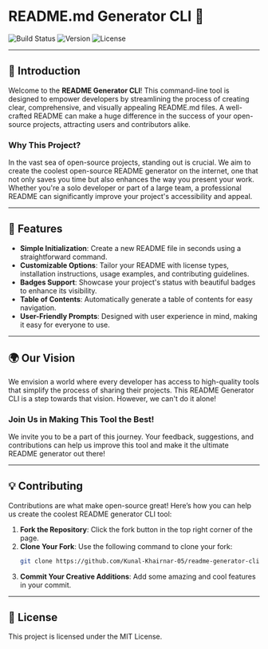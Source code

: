 # README.md Generator CLI 📃

![Build Status](https://img.shields.io/badge/build-passing-brightgreen)
![Version](https://img.shields.io/badge/version-1.0.0-blue)
![License](https://img.shields.io/badge/license-MIT-yellowgreen)

---

## 📜 Introduction

Welcome to the **README Generator CLI**! This command-line tool is designed to empower developers by streamlining the process of creating clear, comprehensive, and visually appealing README.md files. A well-crafted README can make a huge difference in the success of your open-source projects, attracting users and contributors alike.

### Why This Project?

In the vast sea of open-source projects, standing out is crucial. We aim to create the coolest open-source README generator on the internet, one that not only saves you time but also enhances the way you present your work. Whether you're a solo developer or part of a large team, a professional README can significantly improve your project's accessibility and appeal.

---

## 🚀 Features

- **Simple Initialization**: Create a new README file in seconds using a straightforward command.
- **Customizable Options**: Tailor your README with license types, installation instructions, usage examples, and contributing guidelines.
- **Badges Support**: Showcase your project's status with beautiful badges to enhance its visibility.
- **Table of Contents**: Automatically generate a table of contents for easy navigation.
- **User-Friendly Prompts**: Designed with user experience in mind, making it easy for everyone to use.

---

## 🌍 Our Vision

We envision a world where every developer has access to high-quality tools that simplify the process of sharing their projects. This README Generator CLI is a step towards that vision. However, we can't do it alone!

### **Join Us in Making This Tool the Best!**

We invite you to be a part of this journey. Your feedback, suggestions, and contributions can help us improve this tool and make it the ultimate README generator out there!

---

## 💡 Contributing

Contributions are what make open-source great! Here’s how you can help us create the coolest README generator CLI tool:

1. **Fork the Repository**: Click the fork button in the top right corner of the page.
2. **Clone Your Fork**: Use the following command to clone your fork:
   ```bash
   git clone https://github.com/Kunal-Khairnar-05/readme-generator-cli.git
3. **Commit Your Creative Additions**: Add some amazing and cool features in your commit.

---

## 📄 License

This project is licensed under the MIT License.
